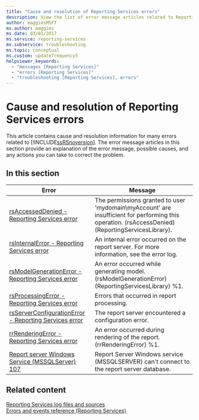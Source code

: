 ```yaml
---
title: "Cause and resolution of Reporting Services errors"
description: View the list of error message articles related to Reporting Services. Each article explains the error message, possible causes, and how to correct the problem.
author: maggiesMSFT
ms.author: maggies
ms.date: 03/01/2017
ms.service: reporting-services
ms.subservice: troubleshooting
ms.topic: conceptual
ms.custom: updatefrequency5
helpviewer_keywords:
  - "messages [Reporting Services]"
  - "errors [Reporting Services]"
  - "troubleshooting [Reporting Services], errors"
---
```

# Cause and resolution of Reporting Services errors
  This article contains cause and resolution information for many errors related to [!INCLUDE[ssRSnoversion](../../includes/ssrsnoversion-md.md)]. The error message articles in this section provide an explanation of the error message, possible causes, and any actions you can take to correct the problem.  
  
## In this section  
  
|Error|Message|  
|-----------|-------------|  
|[rsAccessedDenied - Reporting Services error](../../reporting-services/troubleshooting/rsaccesseddenied-reporting-services-error.md)|The permissions granted to user 'mydomain\myAccount' are insufficient for performing this operation. (rsAccessDenied) (ReportingServicesLibrary).|  
|[rsInternalError - Reporting Services error](../../reporting-services/troubleshooting/rsinternalerror-reporting-services-error.md)|An internal error occurred on the report server. For more information, see the error log.|  
|[rsModelGenerationError - Reporting Services error](../../reporting-services/troubleshooting/rsmodelgenerationerror-reporting-services-error.md)|An error occurred while generating model. (rsModelGenerationError) (ReportingServicesLibrary) %1.|  
|[rsProcessingError - Reporting Services error](../../reporting-services/troubleshooting/rsprocessingerror-reporting-services-error.md)|Errors that occurred in report processing.|  
|[rsServerConfigurationError - Reporting Services error](../../reporting-services/troubleshooting/rsserverconfigurationerror-reporting-services-error.md)|The report server encountered a configuration error.|  
|[rrRenderingError - Reporting Services error](../../reporting-services/troubleshooting/rrrenderingerror-reporting-services-error.md)|An error occurred during rendering of the report. (rrRenderingError) %1.|  
|[Report server Windows Service &#40;MSSQLServer&#41; 107](../../reporting-services/troubleshooting/report-server-windows-service-mssqlserver-107.md)|Report Server Windows service (MSSQLSERVER) can't connect to the report server database.|  
  
## Related content  
 [Reporting Services log files and sources](../../reporting-services/report-server/reporting-services-log-files-and-sources.md)   
 [Errors and events reference &#40;Reporting Services&#41;](../../reporting-services/troubleshooting/errors-and-events-reference-reporting-services.md)  
  
  
